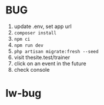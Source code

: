# BUG

1. update .env, set app url
2. `composer install`
3. `npm ci`
4. `npm run dev`
5. `php artisan migrate:fresh --seed`
6. visit thesite.test/trainer
7. click on an event in the future
8. check console
# lw-bug
